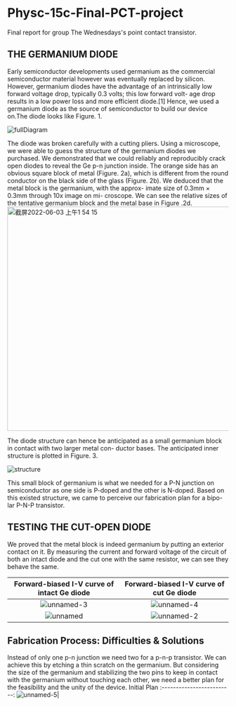 # Physc-15c-Final-PCT-project
Final report for group The Wednesdays's point contact transistor.
## THE GERMANIUM DIODE
Early semiconductor developments used germanium
as the commercial semiconductor material however was
eventually replaced by silicon. However, germanium
diodes have the advantage of an intrinsically low forward
voltage drop, typically 0.3 volts; this low forward volt-
age drop results in a low power loss and more efficient
diode.[1] Hence, we used a germanium diode as the source
of semiconductor to build our device on.The diode looks
like Figure. 1.

![fullDiagram](https://user-images.githubusercontent.com/102839205/171823949-86059013-235c-4df7-91c3-73513a020ae3.jpg)

The diode was broken carefully with a cutting pliers.
Using a microscope, we were able to guess the structure of
the germanium diodes we purchased. We demonstrated
that we could reliably and reproducibly crack open diodes
to reveal the Ge p-n junction inside.
The orange side has an obvious square block of metal
(Figure. 2a), which is different from the round conductor
on the black side of the glass (Figure. 2b). We deduced
that the metal block is the germanium, with the approx-
imate size of 0.3mm × 0.3mm through 10x image on mi-
croscope. We can see the relative sizes of the tentative
germanium block and the metal base in Figure .2d.
<img width="511" alt="截屏2022-06-03 上午1 54 15" src="https://user-images.githubusercontent.com/102839205/171824249-1fb1a07f-ec0d-431e-a945-c11a6000c7af.png">

The diode structure can hence be anticipated as a small
germanium block in contact with two larger metal con-
ductor bases. The anticipated inner structure is plotted
in Figure. 3.

![structure](https://user-images.githubusercontent.com/102839205/171824363-6b7fca27-92a9-49a7-83db-8ef2f0faa78f.png)

This small block of germanium is what we needed for
a P-N junction on semiconductor as one side is P-doped
and the other is N-doped. Based on this existed structure, we came to perceive our fabrication plan for a bipo-
lar P-N-P transistor.


## TESTING THE CUT-OPEN DIODE

We proved that the metal block is indeed germanium by putting an exterior contact on it. By measuring the current and forward voltage of the circuit of both an intact diode and the cut one with the same resistor, we can see they behave the same. 

 Forward-biased I-V curve of intact Ge diode |  Forward-biased I-V curve of cut Ge diode
:-------------------------:|:-------------------------:
![unnamed-3](https://user-images.githubusercontent.com/102839205/171825211-e5f72332-6e4f-4b2e-baa9-658ff21afa54.png) | ![unnamed-4](https://user-images.githubusercontent.com/102839205/171825235-0e19c7b8-c42c-421e-9b5f-0da2cd054c49.png)
![unnamed](https://user-images.githubusercontent.com/102839205/171825358-5f8f40e6-297a-493b-a237-7816014ff110.png) | ![unnamed-2](https://user-images.githubusercontent.com/102839205/171825376-883bab70-8992-405a-8a84-90fc3ccb59a1.png)

## Fabrication Process: Difficulties & Solutions
Instead of only one p-n junction we need two for a p-n-p transistor. We can achieve this by etching a thin scratch on the germanium. But considering the size of the germanium and stabilizing the two pins to keep in contact with the germanium without touching each other, we need a better plan for the feasibility and the unity of the device.
Initial Plan
:-------------------------:
![unnamed-5](https://user-images.githubusercontent.com/102839205/171825780-99aac7ea-5fa9-487b-89d4-c6cb43a2969f.png)|

